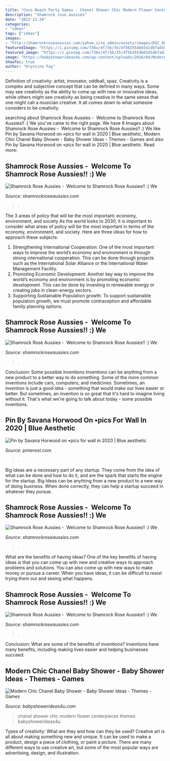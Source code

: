 ```yaml
---
title: "Coco Beach Party Games : Chanel Shower Chic Modern Flower Centerpieces Themes Babyshowerideas4u"
description: "Shamrock rose aussies"
date: "2022-12-24"
categories:
- "ideas"
tags: ["ideas"]
images:
- "http://shamrockroseaussies.com/yahoo_site_admin/assets/images/DSC_0816.124231846_std.JPG"
featuredImage: "https://i.pinimg.com/736x/4f/56/35/4f563554b65d1dbfad307c4bdb606b04.jpg"
featured_image: "https://i.pinimg.com/736x/4f/56/35/4f563554b65d1dbfad307c4bdb606b04.jpg"
image: "https://babyshowerideas4u.com/wp-content/uploads/2016/04/Modern-Chic-Chanel-Baby-Shower-Flower-Centerpieces.jpg"
ShowToc: true
author: "Krystina Fay"
---
```



Definition of creativity: artist, innovator, oddball, spaz.
Creativity is a complex and subjective concept that can be defined in many ways. Some may see creativity as the ability to come up with new or innovative ideas, while others might see creativity as being creative in the same sense that one might call a musician creative. It all comes down to what someone considers to be creativity.

	

		
searching about Shamrock Rose Aussies - ﻿﻿﻿ Welcome to Shamrock Rose Aussies!! :) We you've came to the right page. We have 6 Images about Shamrock Rose Aussies - ﻿﻿﻿ Welcome to Shamrock Rose Aussies!! :) We like Pin by Savana Horwood on •pics for wall in 2020 | Blue aesthetic, Modern Chic Chanel Baby Shower - Baby Shower Ideas - Themes - Games and also Pin by Savana Horwood on •pics for wall in 2020 | Blue aesthetic. Read more:
		
    
## Shamrock Rose Aussies - ﻿﻿﻿ Welcome To Shamrock Rose Aussies!! :) We

<img loading=lazy src="http://shamrockroseaussies.com/yahoo_site_admin/assets/images/DSC_0816.124231846_std.JPG" onerror="this.onerror=null;this.src='https://tse2.mm.bing.net/th?id=OIP.eumoOUcm0tAD2GTG-1FVgAHaE5&amp;pid=15.1';" alt="Shamrock Rose Aussies - ﻿﻿﻿ Welcome to Shamrock Rose Aussies!! :) We">

_Source: shamrockroseaussies.com_

>. 

	

The 3 areas of policy that will be the most important: economy, environment, and society
As the world looks to 2030, it is important to consider what areas of policy will be the most important in terms of the economy, environment, and society. Here are three ideas for how to approach these subjects: 
1. Strengthening International Cooperation: One of the most important ways to improve the world’s economy and environment is through strong international cooperation. This can be done through projects such as the International Solar Alliance or the International Water Management Facility. 
2. Promoting Economic Development: Another key way to improve the world’s economy and environment is by promoting economic development. This can be done by investing in renewable energy or creating jobs in clean-energy sectors. 
3. Supporting Sustainable Population growth: To support sustainable population growth, we must promote contraception and affordable family planning options.

    
## Shamrock Rose Aussies - ﻿﻿﻿ Welcome To Shamrock Rose Aussies!! :) We

<img loading=lazy src="http://shamrockroseaussies.com/yahoo_site_admin/assets/images/DSC_0815.238210525_std.JPG" onerror="this.onerror=null;this.src='https://tse2.mm.bing.net/th?id=OIP.Bq0kl5TYBPVB20c5JLtCIwHaE-&amp;pid=15.1';" alt="Shamrock Rose Aussies - ﻿﻿﻿ Welcome to Shamrock Rose Aussies!! :) We">

_Source: shamrockroseaussies.com_

>. 

	

Conclusion: Some possible inventions
Inventions can be anything from a new product to a better way to do something. Some of the more common inventions include cars, computers, and medicines. Sometimes, an invention is just a good idea - something that would make our lives easier or better. But sometimes, an invention is so great that it's hard to imagine living without it. That's what we're going to talk about today - some possible inventions.

    
## Pin By Savana Horwood On •pics For Wall In 2020 | Blue Aesthetic

<img loading=lazy src="https://i.pinimg.com/736x/4f/56/35/4f563554b65d1dbfad307c4bdb606b04.jpg" onerror="this.onerror=null;this.src='https://tse2.mm.bing.net/th?id=OIP.3pJNiGuwI2o64278j0WbCgHaLd&amp;pid=15.1';" alt="Pin by Savana Horwood on •pics for wall in 2020 | Blue aesthetic">

_Source: pinterest.com_

>. 

	

Big Ideas are a necessary part of any startup. They come from the idea of what can be done and how to do it, and are the spark that starts the engine for the startup. Big Ideas can be anything from a new product to a new way of doing business. When done correctly, they can help a startup succeed in whatever they pursue.

    
## Shamrock Rose Aussies - ﻿﻿﻿ Welcome To Shamrock Rose Aussies!! :) We

<img loading=lazy src="http://shamrockroseaussies.com/yahoo_site_admin/assets/images/DSC_0789.124232618_std.JPG" onerror="this.onerror=null;this.src='https://tse1.mm.bing.net/th?id=OIP.sebjmXqADm-oD36V6t2aDwHaE-&amp;pid=15.1';" alt="Shamrock Rose Aussies - ﻿﻿﻿ Welcome to Shamrock Rose Aussies!! :) We">

_Source: shamrockroseaussies.com_

>. 

	

What are the benefits of having ideas?
One of the key benefits of having ideas is that you can come up with new and creative ways to approach problems and solutions. You can also come up with new ways to make money or pursue a career. When you have ideas, it can be difficult to resist trying them out and seeing what happens.

    
## Shamrock Rose Aussies - ﻿﻿﻿ Welcome To Shamrock Rose Aussies!! :) We

<img loading=lazy src="http://shamrockroseaussies.com/yahoo_site_admin/assets/images/DSC_0664.124232016_std.JPG" onerror="this.onerror=null;this.src='https://tse1.mm.bing.net/th?id=OIP.cDlM6J2Wp4PEo9mcr3_N_gHaE-&amp;pid=15.1';" alt="Shamrock Rose Aussies - ﻿﻿﻿ Welcome to Shamrock Rose Aussies!! :) We">

_Source: shamrockroseaussies.com_

>. 

	

Conclusion: What are some of the benefits of inventions?
Inventions have many benefits, including making lives easier and helping businesses succeed.

    
## Modern Chic Chanel Baby Shower - Baby Shower Ideas - Themes - Games

<img loading=lazy src="https://babyshowerideas4u.com/wp-content/uploads/2016/04/Modern-Chic-Chanel-Baby-Shower-Flower-Centerpieces.jpg" onerror="this.onerror=null;this.src='https://tse3.mm.bing.net/th?id=OIP.aglxZoZkUpYILK-1rZrpHwHaJ4&amp;pid=15.1';" alt="Modern Chic Chanel Baby Shower - Baby Shower Ideas - Themes - Games">

_Source: babyshowerideas4u.com_

>chanel shower chic modern flower centerpieces themes babyshowerideas4u. 

	

Types of creativity: What are they and how can they be used?
Creative art is all about making something new and unique. It can be used to make a product, design a piece of clothing, or paint a picture. There are many different ways to use creative art, but some of the most popular ways are advertising, design, and illustration.

